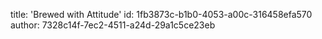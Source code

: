 title: 'Brewed with Attitude'
id: 1fb3873c-b1b0-4053-a00c-316458efa570
author: 7328c14f-7ec2-4511-a24d-29a1c5ce23eb
